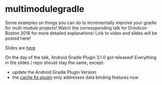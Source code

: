 # multimodulegradle
Some examples on things you can do to incrementally improve your gradle for multi module projects!
Watch the corressponding talk for Droidcon Boston 2018 for more detailed explanations!
Link to video and slides will be posted here!

Slides are [here](https://speakerdeck.com/cliveleehere/pragmatic-gradle-for-your-multi-module-projects) 

On the day of the talk, Android Gradle Plugin 3.1.0 got released! Everything in the slides / repo should stay the same, except:
- update the Android Gradle Plugin Version
- the [cache fix plugin](https://github.com/gradle/android-cache-fix-gradle-plugin) only addresses data binding features now
